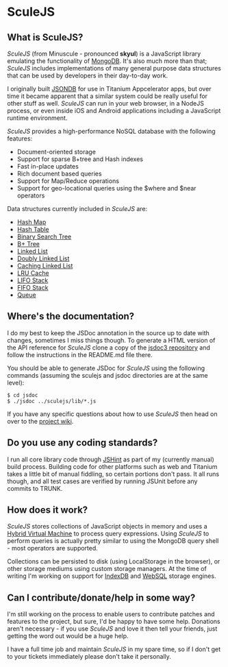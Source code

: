 # SculeJS

## What is SculeJS?

*SculeJS* (from Minuscule - pronounced **skyul**) is a JavaScript library emulating the functionality of [MongoDB](http://www.mongodb.org/). It's also
much more than that; *SculeJS* includes implementations of many general purpose data structures that can be used by developers in their day-to-day work.

I originally built [JSONDB](https://github.com/irlgaming/jsondb-public "JSONDB") for use in Titanium Appcelerator apps, but over time
it became apparent that a similar system could be really useful for other stuff as well. *SculeJS* can run in your web browser, in a NodeJS 
process, or even inside iOS and Android applications including a JavaScript runtime environment.

*SculeJS* provides a high-performance NoSQL database with the following features:

* Document-oriented storage
* Support for sparse B+tree and Hash indexes
* Fast in-place updates
* Rich document based queries
* Support for Map/Reduce operations
* Support for geo-locational queries using the $where and $near operators

Data structures currently included in *SculeJS* are:

* [Hash Map](http://en.wikipedia.org/wiki/Hash_Table  "Hash Map")
* [Hash Table](http://en.wikipedia.org/wiki/Hash_Table "Hash Table")
* [Binary Search Tree](http://en.wikipedia.org/wiki/Binary_Search_Tree "Binary Search Tree")
* [B+ Tree](http://en.wikipedia.org/wiki/B%2B_tree "B+ Tree")
* [Linked List](http://en.wikipedia.org/wiki/Linked_List "Linked List")
* [Doubly Linked List](http://en.wikipedia.org/wiki/Linked_List#Doubly_linked_list "Doubly Linked List")
* [Caching Linked List](http://en.wikipedia.org/wiki/Linked_List "Caching Linked List")
* [LRU Cache](http://en.wikipedia.org/wiki/LRU_cache#Least_Recently_Used "LRU Cache")
* [LIFO Stack](http://bit.ly/v0kKey "LIFO Stack")
* [FIFO Stack](http://bit.ly/v0kKey "FIFO Stack")
* [Queue](http://bit.ly/v0kKey "Queue")

## Where's the documentation?

I do my best to keep the JSDoc annotation in the source up to date with changes, sometimes I miss things though. To generate a HTML version of the API reference for _SculeJS_
clone a copy of the [jsdoc3 repository](https://github.com/jsdoc3/jsdoc) and follow the instructions in the README.md file there.

You should be able to generate JSDoc for _SculeJS_ using the following commands (assuming the sculejs and jsdoc directories are at the same level):

    $ cd jsdoc
    $ ./jsdoc ../sculejs/lib/*.js

If you have any specific questions about how to use _SculeJS_ then head on over to the [project wiki](https://github.com/dan-eyles/sculejs/wiki).

## Do you use any coding standards?

I run all core library code through [JSHint](http://jshint.com/) as part of my (currently manual) build process. Building code for other platforms such as web and Titanium
takes a little bit of manual fiddling, so certain portions don't pass. It all runs though, and all test cases are verified by running JSUnit before any commits to TRUNK.

## How does it work?

*SculeJS* stores collections of JavaScript objects in memory and uses a [Hybrid Virtual Machine](http://en.wikipedia.org/wiki/Virtual_machine "Virtual Machine") to process query expressions.
Using *SculeJS* to perform queries is actually pretty similar to using the MongoDB query shell - most operators are supported.

Collections can be persisted to disk (using LocalStorage in the browser), or other storage mediums using custom storage managers. At the time of writing I'm working on
support for [IndexDB](http://www.w3.org/TR/IndexedDB/ "IndexDB") and [WebSQL](http://en.wikipedia.org/wiki/Web_SQL_Database "WebSQL") storage engines.

## Can I contribute/donate/help in some way?

I'm still working on the process to enable users to contribute patches and features to the project, but sure, I'd be happy to have some
help. Donations aren't necessary - if you use *SculeJS* and love it then tell your friends, just getting the word out would be a huge help.

I have a full time job and maintain *SculeJS* in my spare time, so if I don't get to your tickets immediately please don't take it personally.